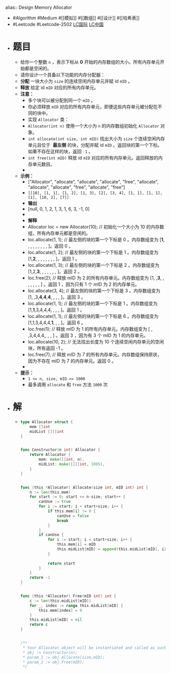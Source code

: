 alias:: Design Memory Allocator

- #Algorithm #Medium #[[模拟]] #[[数组]] #[[设计]] #[[哈希表]]
- #Leetcode #Leetcode-2502 [LC国际](https://leetcode.com/problems/design-memory-allocator/) [LC中国](https://leetcode.cn/problems/design-memory-allocator/)
- # 题目
	- 给你一个整数 `n` ，表示下标从 **0** 开始的内存数组的大小。所有内存单元开始都是空闲的。
	- 请你设计一个具备以下功能的内存分配器：
	- **分配** 一块大小为 `size` 的连续空闲内存单元并赋 id `mID` 。
	- **释放** 给定 id `mID` 对应的所有内存单元。
	- **注意：**
		- 多个块可以被分配到同一个 `mID` 。
		- 你必须释放 `mID` 对应的所有内存单元，即便这些内存单元被分配在不同的块中。
		- 实现 `Allocator` 类：
		- `Allocator(int n)` 使用一个大小为 `n` 的内存数组初始化 `Allocator` 对象。
		- `int allocate(int size, int mID)` 找出大小为 `size` 个连续空闲内存单元且位于  **最左侧** 的块，分配并赋 id `mID` 。返回块的第一个下标。如果不存在这样的块，返回 `-1` 。
		- `int free(int mID)` 释放 id `mID` 对应的所有内存单元。返回释放的内存单元数目。
		-
	- **示例：**
		- ["Allocator", "allocate", "allocate", "allocate", "free", "allocate", "allocate", "allocate", "free", "allocate", "free"]
		- `[[10], [1, 1], [1, 2], [1, 3], [2], [3, 4], [1, 1], [1, 1], [1], [10, 2], [7]]`
		- **输出**
		- [null, 0, 1, 2, 1, 3, 1, 6, 3, -1, 0]
		-
		- **解释**
		- Allocator loc = new Allocator(10); // 初始化一个大小为 10 的内存数组，所有内存单元都是空闲的。
		- loc.allocate(1, 1); // 最左侧的块的第一个下标是 0 。内存数组变为 [**1**, , , , , , , , , ]。返回 0 。
		- loc.allocate(1, 2); // 最左侧的块的第一个下标是 1 。内存数组变为 [1,**2**, , , , , , , , ]。返回 1 。
		- loc.allocate(1, 3); // 最左侧的块的第一个下标是 2 。内存数组变为 [1,2,**3**, , , , , , , ]。返回 2 。
		- loc.free(2); // 释放 mID 为 2 的所有内存单元。内存数组变为 [1, ,**3**, , , , , , , ] 。返回 1 ，因为只有 1 个 mID 为 2 的内存单元。
		- loc.allocate(3, 4); // 最左侧的块的第一个下标是 3 。内存数组变为 [1, ,3,**4**,**4**,**4**, , , , ]。返回 3 。
		- loc.allocate(1, 1); // 最左侧的块的第一个下标是 1 。内存数组变为 [1,**1**,3,4,4,4, , , , ]。返回 1 。
		- loc.allocate(1, 1); // 最左侧的块的第一个下标是 6 。内存数组变为 [1,1,3,4,4,4,**1**, , , ]。返回 6 。
		- loc.free(1); // 释放 mID 为 1 的所有内存单元。内存数组变为 [ , ,3,4,4,4,, , , ] 。返回 3 ，因为有 3 个 mID 为 1 的内存单元。
		- loc.allocate(10, 2); // 无法找出长度为 10 个连续空闲内存单元的空闲块，所有返回 -1 。
		- loc.free(7); // 释放 mID 为 7 的所有内存单元。内存数组保持原状，因为不存在 mID 为 7 的内存单元。返回 0 。
		-
	- **提示：**
		- `1 <= n, size, mID <= 1000`
		- 最多调用 `allocate` 和 `free` 方法 `1000` 次
- # 解
	- ```go
	  type Allocator struct {
	      mem []int
	      midList [][]int
	  }
	  
	  
	  func Constructor(n int) Allocator {
	      return Allocator {
	          mem: make([]int, n),
	          midList: make([][]int, 1005),
	      }
	  }
	  
	  
	  func (this *Allocator) Allocate(size int, mID int) int {
	      n := len(this.mem)
	      for start := 0; start <= n-size; start++ {
	          canUse := true
	          for i := start; i < start+size; i++ {
	              if this.mem[i] != 0 {
	                  canUse = false
	                  break
	              }
	          }
	          if canUse {
	              for i := start; i < start+size; i++ {
	                  this.mem[i] = mID
	                  this.midList[mID] = append(this.midList[mID], i)
	              }
	              
	              return start
	          }
	      }
	      return -1
	  }
	  
	  
	  func (this *Allocator) Free(mID int) int {
	      c := len(this.midList[mID])
	      for _, index := range this.midList[mID] {
	          this.mem[index] = 0
	      }
	      this.midList[mID] = nil
	      return c
	  }
	  
	  
	  /**
	   * Your Allocator object will be instantiated and called as such:
	   * obj := Constructor(n);
	   * param_1 := obj.Allocate(size,mID);
	   * param_2 := obj.Free(mID);
	   */
	  ```